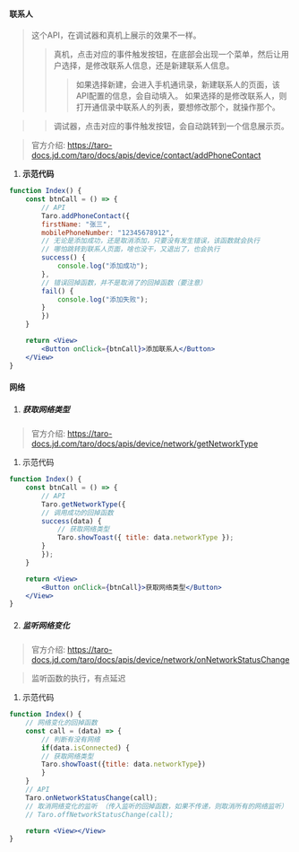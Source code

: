
#### 联系人
> 这个API，在调试器和真机上展示的效果不一样。
>> 真机，点击对应的事件触发按钮，在底部会出现一个菜单，然后让用户选择，是修改联系人信息，还是新建联系人信息。
>>> 如果选择新建，会进入手机通讯录，新建联系人的页面，该API配置的信息，会自动填入。
>>> 如果选择的是修改联系人，则打开通信录中联系人的列表，要想修改那个，就操作那个。

>> 调试器，点击对应的事件触发按钮，会自动跳转到一个信息展示页。

> 官方介绍: https://taro-docs.jd.com/taro/docs/apis/device/contact/addPhoneContact

1. **示范代码**
```jsx
function Index() {
    const btnCall = () => {
        // API
        Taro.addPhoneContact({
        firstName: "张三",
        mobilePhoneNumber: "12345678912",
        // 无论是添加成功，还是取消添加，只要没有发生错误，该函数就会执行
        // 哪怕跳转到联系人页面，啥也没干，又退出了，也会执行
        success() {
            console.log("添加成功");
        },
        // 错误回掉函数，并不是取消了的回掉函数（要注意）
        fail() {
            console.log("添加失败");
        }
        })
    }

    return <View>
        <Button onClick={btnCall}>添加联系人</Button>
    </View>
}
```




#### 网络
1. ##### 获取网络类型
> 官方介绍: https://taro-docs.jd.com/taro/docs/apis/device/network/getNetworkType

1) 示范代码
```jsx
function Index() {
    const btnCall = () => {
        // API
        Taro.getNetworkType({
        // 调用成功的回掉函数
        success(data) {
            // 获取网络类型
            Taro.showToast({ title: data.networkType });
        }
        });
    }

    return <View>
        <Button onClick={btnCall}>获取网络类型</Button>
    </View>
}
```


2. ##### 监听网络变化
> 官方介绍: https://taro-docs.jd.com/taro/docs/apis/device/network/onNetworkStatusChange

> 监听函数的执行，有点延迟

1. 示范代码
```jsx
function Index() {
    // 网络变化的回掉函数
    const call = (data) => {
        // 判断有没有网络
        if(data.isConnected) {
        // 获取网络类型
        Taro.showToast({title: data.networkType})
        }
    }
    // API
    Taro.onNetworkStatusChange(call);
    // 取消网络变化的监听 （传入监听的回掉函数，如果不传递，则取消所有的网络监听）
    // Taro.offNetworkStatusChange(call);

    return <View></View>
}
```
